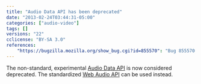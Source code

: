 ```yaml
---
title: "Audio Data API has been deprecated"
date: "2013-02-24T03:44:31-05:00"
categories: ["audio-video"]
tags: []
versions: "22"
cclicense: "BY-SA 3.0"
references:
    "https://bugzilla.mozilla.org/show_bug.cgi?id=855570": "Bug 855570 – Deprecate Audio Data API"
---
```

The non-standard, experimental [Audio Data API](https://developer.mozilla.org/en-US/docs/Introducing_the_Audio_API_Extension) is now considered deprecated. The standardized [Web Audio API](https://developer.mozilla.org/en-US/docs/Web_Audio_API) can be used instead.
